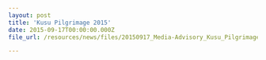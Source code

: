 ```yaml
---
layout: post
title: 'Kusu Pilgrimage 2015'
date: 2015-09-17T00:00:00.000Z
file_url: /resources/news/files/20150917_Media-Advisory_Kusu_Pilgrimage_2015.pdf

---
```


